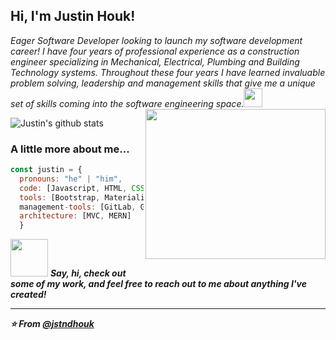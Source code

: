 <h2> Hi, I'm Justin Houk!</h2>
<p><em>Eager Software Developer looking to launch my software development career!  I have four years of professional experience as a construction engineer specializing in Mechanical, Electrical, Plumbing and Building Technology systems.  Throughout these four years I have learned invaluable problem solving, leadership and management skills that give me a unique set of skills coming into the software engineering space.</a><img src="https://media.giphy.com/media/fYSnHlufseco8Fh93Z/giphy.gif" width="30">
<img align="right" width="288" height="240" src="https://media4.giphy.com/media/M9kgjEsLG6LMbYC9dl/giphy.gif?cid=ecf05e47jatos0vhwmglvj05kmse7rx5ootbmr8rveasozrg&rid=giphy.gif&ct=g">
  
</em></p>

![Justin's github stats](https://github-readme-stats.vercel.app/api?username=jstndhouk&theme=blue-green)


### A little more about me...  

```javascript
const justin = {
  pronouns: "he" | "him",
  code: [Javascript, HTML, CSS, React.js],
  tools: [Bootstrap, Materialize, Object-Oriented Programming, IndexDB, Node.js, Express.js, SQL, MySQL2, Sequelize, jquery, MongoDB, Mongoose, Handlebars, GraphQL ],
  management-tools: [GitLab, Github, Git, npm, VS-Code, Heroku, Inquier, Lighthouse, Webpack, Workbox]
  architecture: [MVC, MERN]
  }

```

<img src="https://media.giphy.com/media/LnQjpWaON8nhr21vNW/giphy.gif" width="60"> <em><b>Say, hi, check out some of my work, and feel free to reach out to me about anything I've created!

---

⭐️ From [@jstndhouk](https://github.com/jstndhouk)
